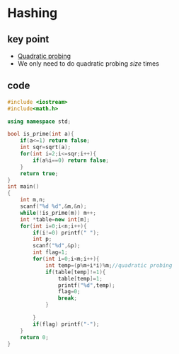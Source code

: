 # Hashing
## key point
* [Quadratic probing](https://www.geeksforgeeks.org/quadratic-probing-in-hashing/)
* We only need to do quadratic probing *size* times
## code
```cpp
#include <iostream>
#include<math.h>

using namespace std;

bool is_prime(int a){
    if(a<=1) return false;
    int sqr=sqrt(a);
    for(int i=2;i<=sqr;i++){
        if(a%i==0) return false;
    }
    return true;
}
int main()
{
    int m,n;
    scanf("%d %d",&m,&n);
    while(!is_prime(m)) m++;
    int *table=new int[m];
    for(int i=0;i<n;i++){
        if(i!=0) printf(" ");
        int p;
        scanf("%d",&p);
        int flag=1;
        for(int i=0;i<m;i++){
            int temp=(p%m+i*i)%m;//quadratic probing
            if(table[temp]!=1){
                table[temp]=1;
                printf("%d",temp);
                flag=0;
                break;
            }

        }
        if(flag) printf("-");
    }
    return 0;
}
```